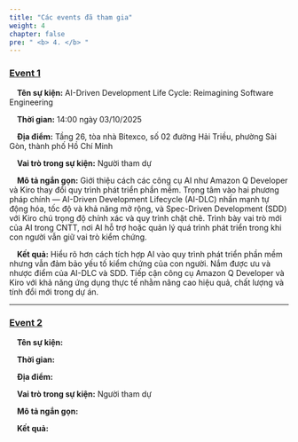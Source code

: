 ```yaml
---
title: "Các events đã tham gia"
weight: 4
chapter: false
pre: " <b> 4. </b> "
---
```


### [Event 1](4.1-Event1/)
&emsp;**Tên sự kiện:** AI-Driven Development Life Cycle: Reimagining Software Engineering

&emsp;**Thời gian:** 14:00 ngày 03/10/2025

&emsp;**Địa điểm:** Tầng 26, tòa nhà Bitexco, số 02 đường Hải Triều, phường Sài Gòn, thành phố Hồ Chí Minh

&emsp;**Vai trò trong sự kiện:** Người tham dự 

&emsp;**Mô tả ngắn gọn:** Giới thiệu cách các công cụ AI như Amazon Q Developer và Kiro thay đổi quy trình phát triển phần mềm. Trọng tâm vào hai phương pháp chính — AI-Driven Development Lifecycle (AI-DLC) nhấn mạnh tự động hóa, tốc độ và khả năng mở rộng, và Spec-Driven Development (SDD) với Kiro chú trọng độ chính xác và quy trình chặt chẽ. Trình bày vai trò mới của AI trong CNTT, nơi AI hỗ trợ hoặc quản lý quá trình phát triển trong khi con người vẫn giữ vai trò kiểm chứng.

&emsp;**Kết quả:** Hiểu rõ hơn cách tích hợp AI vào quy trình phát triển phần mềm nhưng vẫn đảm bảo yếu tố kiểm chứng của con người. Nắm được ưu và nhược điểm của AI-DLC và SDD. Tiếp cận công cụ Amazon Q Developer và Kiro với khả năng ứng dụng thực tế nhằm nâng cao hiệu quả, chất lượng và tính đổi mới trong dự án.

---

### [Event 2](4.2-Event2/)
&emsp;**Tên sự kiện:** 

&emsp;**Thời gian:** 

&emsp;**Địa điểm:** 

&emsp;**Vai trò trong sự kiện:** Người tham dự 

&emsp;**Mô tả ngắn gọn:** 

&emsp;**Kết quả:** 